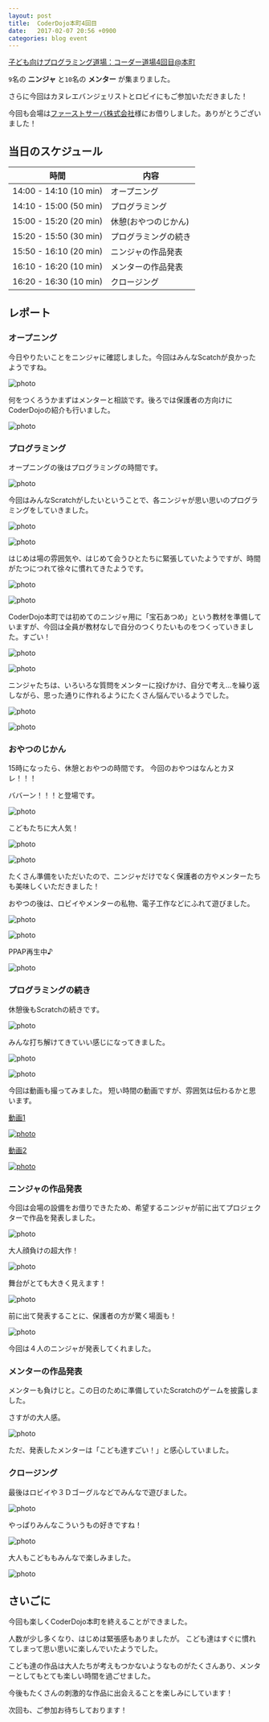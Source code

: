 ```yaml
---
layout: post
title:  CoderDojo本町4回目
date:   2017-02-07 20:56 +0900
categories: blog event
---
```


[子ども向けプログラミング道場：コーダー道場4回目@本町](https://coderdojo-hommachi.doorkeeper.jp/events/56121)

`9`名の **ニンジャ** と`10`名の **メンター** が集まりました。

さらに今回はカヌレエバンジェリストとロビイにもご参加いただきました！


今回も会場は[ファーストサーバ株式会社](https://www.firstserver.co.jp/)様にお借りしました。ありがとうございました！

## 当日のスケジュール

時間                   | 内容
-----------------------|------
14:00 - 14:10 (10 min) | オープニング
14:10 - 15:00 (50 min) | プログラミング
15:00 - 15:20 (20 min) | 休憩(おやつのじかん)
15:20 - 15:50 (30 min) | プログラミングの続き
15:50 - 16:10 (20 min) | ニンジャの作品発表
16:10 - 16:20 (10 min) | メンターの作品発表
16:20 - 16:30 (10 min) | クロージング

## レポート


### オープニング

今日やりたいことをニンジャに確認しました。今回はみんなScatchが良かったようですね。

![photo](/assets/img/2017-02-05/c_P1090192.JPG)

何をつくろうかまずはメンターと相談です。後ろでは保護者の方向けにCoderDojoの紹介も行いました。

![photo](/assets/img/2017-02-05/c_P1090218.JPG)


### プログラミング

オープニングの後はプログラミングの時間です。

![photo](/assets/img/2017-02-05/c_P1090256.JPG)

今回はみんなScratchがしたいということで、各ニンジャが思い思いのプログラミングをしていきました。

![photo](/assets/img/2017-02-05/c_P1090203.JPG)

![photo](/assets/img/2017-02-05/c_P1090219.JPG)

はじめは場の雰囲気や、はじめて会うひとたちに緊張していたようですが、時間がたつにつれて徐々に慣れてきたようです。

![photo](/assets/img/2017-02-05/c_DSC_0052.JPG)

![photo](/assets/img/2017-02-05/c_DSC_0042.JPG)

CoderDojo本町では初めてのニンジャ用に「宝石あつめ」という教材を準備していますが、今回は全員が教材なしで自分のつくりたいものをつくっていきました。すごい！

![photo](/assets/img/2017-02-05/c_P1090223.JPG)

![photo](/assets/img/2017-02-05/c_P1090235.JPG)

ニンジャたちは、いろいろな質問をメンターに投げかけ、自分で考え...を繰り返しながら、思った通りに作れるようにたくさん悩んでいるようでした。

![photo](/assets/img/2017-02-05/c_P1090237.JPG)

![photo](/assets/img/2017-02-05/c_P1090255.JPG)


###  おやつのじかん

15時になったら、休憩とおやつの時間です。
今回のおやつはなんとカヌレ！！！

ババーン！！！と登場です。

![photo](/assets/img/2017-02-05/c_P1090242.JPG)

こどもたちに大人気！

![photo](/assets/img/2017-02-05/c_P1090262.JPG)

![photo](/assets/img/2017-02-05/c_P1090266.JPG)

たくさん準備をいただいたので、ニンジャだけでなく保護者の方やメンターたちも美味しくいただきました！

おやつの後は、ロビイやメンターの私物、電子工作などにふれて遊びました。

![photo](/assets/img/2017-02-05/c_DSC_0078.JPG)

![photo](/assets/img/2017-02-05/c_DSC_0062.JPG)

PPAP再生中♪

![photo](/assets/img/2017-02-05/c_DSC_0064.JPG)


### プログラミングの続き

休憩後もScratchの続きです。

![photo](/assets/img/2017-02-05/c_DSC_0031.JPG)

みんな打ち解けてきていい感じになってきました。

![photo](/assets/img/2017-02-05/c_DSC_0056.JPG)

![photo](/assets/img/2017-02-05/c_DSC_0060.JPG)

今回は動画も撮ってみました。
短い時間の動画ですが、雰囲気は伝わるかと思います。

[動画1](https://goo.gl/photos/4cEgV5SWYzy2hper5)

[![photo](/assets/img/2017-02-05/movie1.png)](https://goo.gl/photos/4cEgV5SWYzy2hper5)

[動画2](https://goo.gl/photos/ch1DcDcG8EW8B5yo6)

[![photo](/assets/img/2017-02-05/movie2.png)](https://goo.gl/photos/ch1DcDcG8EW8B5yo6)


### ニンジャの作品発表

今回は会場の設備をお借りできたため、希望するニンジャが前に出てプロジェクターで作品を発表しました。

![photo](/assets/img/2017-02-05/c_DSC_0090.JPG)

大人顔負けの超大作！

![photo](/assets/img/2017-02-05/c_DSC_0097.JPG)

舞台がとても大きく見えます！

![photo](/assets/img/2017-02-05/c_DSC_0106.JPG)

前に出て発表することに、保護者の方が驚く場面も！

![photo](/assets/img/2017-02-05/c_DSC_0110.JPG)

今回は４人のニンジャが発表してくれました。


### メンターの作品発表

メンターも負けじと。この日のために準備していたScratchのゲームを披露しました。

さすがの大人感。

![photo](/assets/img/2017-02-05/c_DSC_0116.JPG)

ただ、発表したメンターは「こども達すごい！」と感心していました。


### クロージング

最後はロビイや３Ｄゴーグルなどでみんなで遊びました。

![photo](/assets/img/2017-02-05/c_DSC_0121.JPG)

やっぱりみんなこういうもの好きですね！

![photo](/assets/img/2017-02-05/c_DSC_0123.JPG)

大人もこどももみんなで楽しみました。

![photo](/assets/img/2017-02-05/c_DSC_0126.JPG)


## さいごに

今回も楽しくCoderDojo本町を終えることができました。

人数が少し多くなり、はじめは緊張感もありましたが。
こども達はすぐに慣れてしまって思い思いに楽しんでいたようでした。

こども達の作品は大人たちが考えもつかないようなものがたくさんあり、メンターとしてもとても楽しい時間を過ごせました。

今後もたくさんの刺激的な作品に出会えることを楽しみにしています！

次回も、ご参加お待ちしております！
